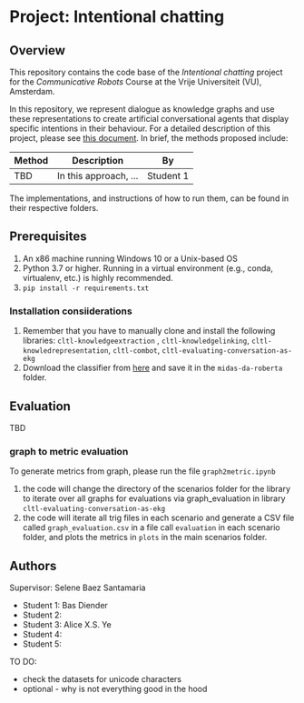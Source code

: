 # Project: Intentional chatting

## Overview

This repository contains the code base of the *Intentional chatting* project for the *Communicative Robots* Course at
the Vrije Universiteit (VU), Amsterdam.

In this repository, we represent dialogue as knowledge graphs and use these representations to create artificial
conversational agents that display specific intentions in their behaviour. For a detailed description of this project,
please see [this document](https://docs.google.com/document/d/1yAyJhZL9LMWbPoVhh-0CUIGN1dSUXEOJFJI2RPdDU68/edit#). In
brief, the methods proposed include:

| Method        | Description | By |
|---------------|-------------|----|
| TBD | In this approach, ... | Student 1 |

The implementations, and instructions of how to run them, can be found in their respective folders.

## Prerequisites

1. An x86 machine running Windows 10 or a Unix-based OS
1. Python 3.7 or higher. Running in a virtual environment (e.g., conda, virtualenv, etc.) is highly recommended.
1. `pip install -r requirements.txt`

### Installation consiiderations

1. Remember that you have to manually clone and install the following libraries: `cltl-knowledgeextraction`
   , `cltl-knowledgelinking`, `cltl-knowledrepresentation`, `cltl-combot`, `cltl-evaluating-conversation-as-ekg`
2. Download the classifier
   from [here](https://drive.google.com/u/0/uc?id=1-33rHc9O2fM-PPaXu8I_oK5xnFwuMlN7&export=download&confirm=9iBg) and
   save it in the `midas-da-roberta` folder.

## Evaluation

TBD

### graph to metric evaluation
To generate metrics from graph, please run the file `graph2metric.ipynb`
1. the code will change the directory of the scenarios folder for the library to iterate over all graphs for evaluations via graph_evaluation in library `cltl-evaluating-conversation-as-ekg`
2. the code will iterate all trig files in each scenario and generate a CSV file called `graph_evaluation.csv` in a file call `evaluation` in each scenario folder, and plots the metrics in `plots` in the main scenarios folder.

## Authors

Supervisor: Selene Baez Santamaria

- Student 1: Bas Diender
- Student 2:
- Student 3: Alice X.S. Ye 
- Student 4:
- Student 5:

TO DO:

- check the datasets for unicode characters
- optional - why is not everything good in the hood 

